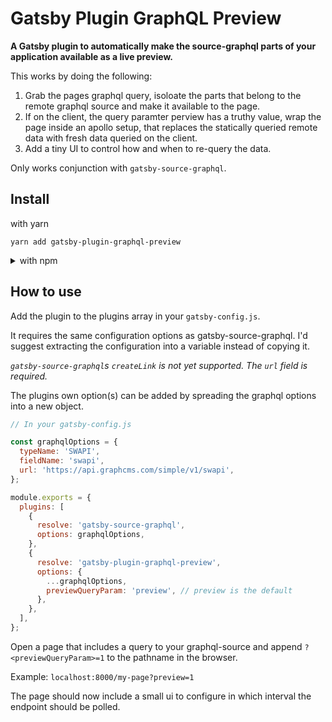 # Gatsby Plugin GraphQL Preview

**A Gatsby plugin to automatically make the source-graphql parts of your
application available as a live preview.**

This works by doing the following:

1. Grab the pages graphql query, isoloate the parts that belong to the remote
   graphql source and make it available to the page.
2. If on the client, the query paramter perview has a truthy value, wrap the
   page inside an apollo setup, that replaces the statically queried remote data
   with fresh data queried on the client.
3. Add a tiny UI to control how and when to re-query the data.

Only works conjunction with `gatsby-source-graphql`.

## Install

with yarn

```
yarn add gatsby-plugin-graphql-preview
```

<details>
<summary>with npm</summary>

```
npm install --save gatsby-plugin-graphql-preview
```

</details>

## How to use

Add the plugin to the plugins array in your `gatsby-config.js`.

It requires the same configuration options as gatsby-source-graphql. I'd suggest
extracting the configuration into a variable instead of copying it.

_`gatsby-source-graphql`s `createLink` is not yet supported. The `url` field is
required._

The plugins own option(s) can be added by spreading the graphql options into a
new object.

```javascript
// In your gatsby-config.js

const graphqlOptions = {
  typeName: 'SWAPI',
  fieldName: 'swapi',
  url: 'https://api.graphcms.com/simple/v1/swapi',
};

module.exports = {
  plugins: [
    {
      resolve: 'gatsby-source-graphql',
      options: graphqlOptions,
    },
    {
      resolve: 'gatsby-plugin-graphql-preview',
      options: {
        ...graphqlOptions,
        previewQueryParam: 'preview', // preview is the default
      },
    },
  ],
};
```

Open a page that includes a query to your graphql-source and append 
`?<previewQueryParam>=1` to the pathname in the browser.

Example: `localhost:8000/my-page?preview=1`

The page should now include a small ui to configure in which interval the
endpoint should be polled.

